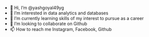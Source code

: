 - 👋 Hi, I’m @yashgoyal49yg
- 👀 I’m interested in data analytics and databases
- 🌱 I’m currently learning skills of my interest to pursue as a career
- 💞️ I’m looking to collaborate on Github
- 📫 How to reach me Instagram, Facebook, Github

<!---
yashgoyal49yg/yashgoyal49yg is a ✨ special ✨ repository because its `README.md` (this file) appears on your GitHub profile.
You can click the Preview link to take a look at your changes.
--->
